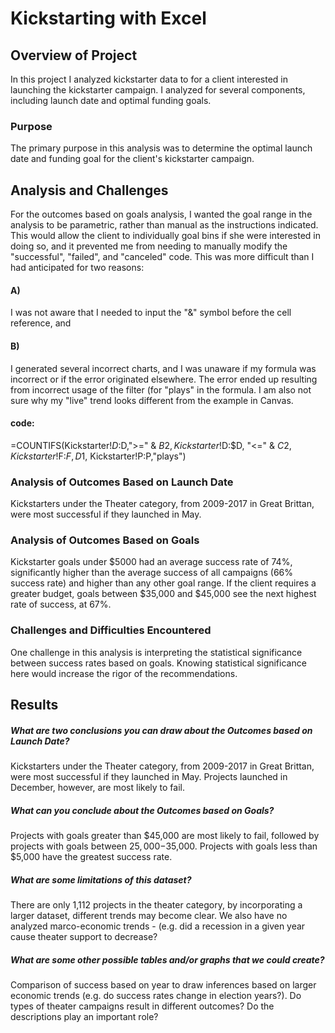 # Kickstarting with Excel

## Overview of Project
In this project I analyzed kickstarter data to for a client interested in launching the kickstarter campaign. I analyzed for several components, including launch date and optimal funding goals.
### Purpose
The primary purpose in this analysis was to determine the optimal launch date and funding goal for the client's kickstarter campaign.
## Analysis and Challenges
For the outcomes based on goals analysis, I wanted the goal range in the analysis to be parametric, rather than manual as the instructions indicated. This would allow the client to individually goal bins if she were interested in doing so, and it prevented me from needing to manually modify the "successful", "failed", and "canceled" code. This was more difficult than I had anticipated for two reasons:
#### A)
  I was not aware that I needed to input the "&" symbol before the cell reference, and
#### B)
  I generated several incorrect charts, and I was unaware if my formula was incorrect or if the error originated elsewhere. The error ended up resulting from incorrect usage of the filter (for "plays" in the formula. I am also not sure why my "live" trend looks different from the example in Canvas.
#### code:
  =COUNTIFS(Kickstarter!$D:$D,">=" & $B2, Kickstarter!$D:$D, "<=" & $C2,Kickstarter!$F:$F,D$1, Kickstarter!P:P,"plays")
### Analysis of Outcomes Based on Launch Date
Kickstarters under the Theater category, from 2009-2017 in Great Brittan, were most successful if they launched in May.
### Analysis of Outcomes Based on Goals
Kickstarter goals under $5000 had an average success rate of 74%, significantly higher than the average success of all campaigns (66% success rate) and higher than any other goal range. If the client requires a greater budget, goals between $35,000 and $45,000 see the next highest rate of success, at 67%.
### Challenges and Difficulties Encountered
One challenge in this analysis is interpreting the statistical significance between success rates based on goals. Knowing statistical significance here would increase the rigor of the recommendations.
## Results

##### What are two conclusions you can draw about the Outcomes based on Launch Date?

Kickstarters under the Theater category, from 2009-2017 in Great Brittan, were most successful if they launched in May. Projects launched in December, however, are most likely to fail.

##### What can you conclude about the Outcomes based on Goals?

Projects with goals greater than $45,000 are most likely to fail, followed by projects with goals between $25,000-$35,000. Projects with goals less than $5,000 have the greatest success rate.

##### What are some limitations of this dataset?

There are only 1,112 projects in the theater category, by incorporating a larger dataset, different trends may become clear. We also have no analyzed marco-economic trends - (e.g. did a recession in a given year cause theater support to decrease?

##### What are some other possible tables and/or graphs that we could create?

Comparison of success based on year to draw inferences based on larger economic trends (e.g. do success rates change in election years?). Do types of theater campaigns result in different outcomes? Do the descriptions play an important role?
